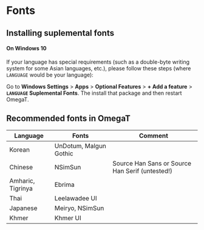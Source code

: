 # Fonts

## Installing suplemental fonts

#### On Windows 10

If your language has special requirements (such as a double-byte writing system for some Asian languages, etc.), please follow these steps (where `LANGUAGE` would be your language):

Go to **Windows Settings** > **Apps** > **Optional Features** > **+ Add a feature** > **`LANGUAGE` Suplemental Fonts**. The install that package and then restart OmegaT.


## Recommended fonts in OmegaT

| Language | Fonts | Comment |
|---|---|---|
| Korean | UnDotum, Malgun Gothic |  |
| Chinese | NSimSun | Source Han Sans or Source Han Serif (untested!) |
| Amharic, Tigrinya | Ebrima |  |
| Thai | Leelawadee UI |  |
| Japanese | Meiryo, NSimSun |  |
| Khmer | Khmer UI |  |

<!-- Japan recomments font Meiryo for the PISA preview – untested in Windows or OmegaT  -->

